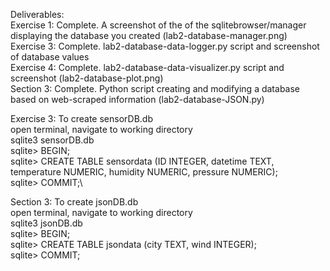 Deliverables:\
Exercise 1: Complete. A screenshot of the of the sqlitebrowser/manager displaying the database you created (lab2-database-manager.png)\
Exercise 3: Complete. lab2-database-data-logger.py script and screenshot of database values\
Exercise 4: Complete. lab2-database-data-visualizer.py script and screenshot (lab2-database-plot.png)\
Section 3: Complete. Python  script  creating  and  modifying  a  database  based  on  web-scraped  information (lab2-database-JSON.py)

Exercise 3: To create sensorDB.db\
open terminal, navigate to working directory\
sqlite3 sensorDB.db\
sqlite> BEGIN;\
sqlite> CREATE TABLE sensordata (ID INTEGER, datetime TEXT, temperature NUMERIC, humidity NUMERIC, pressure NUMERIC);\
sqlite> COMMIT;\

Section 3: To create jsonDB.db\
open terminal, navigate to working directory\
sqlite3 jsonDB.db\
sqlite> BEGIN;\
sqlite> CREATE TABLE jsondata (city TEXT, wind INTEGER);\
sqlite> COMMIT;
